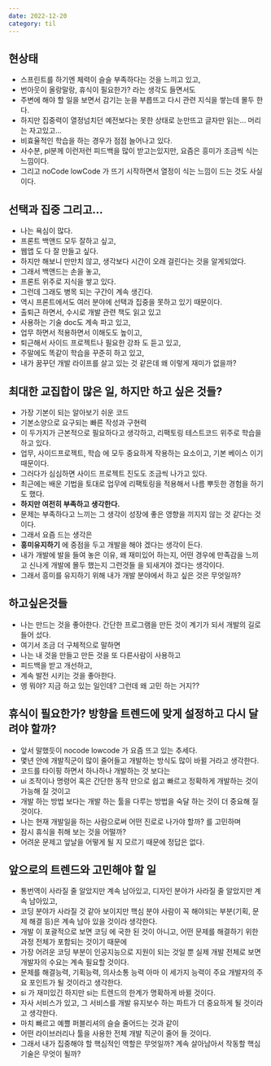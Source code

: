 ```yaml
---
date: 2022-12-20
category: til
---
```


## 현상태

- 스프린트를 하기엔 체력이 슬슬 부족하다는 것을 느끼고 있고,
- 번아웃이 올랑말랑, 휴식이 필요한가? 라는 생각도 들면서도
- 주변에 해야 할 일을 보면서 감기는 눈을 부릅뜨고 다시 관련 지식을 쌓는데 몰두 한다.
- 하지만 집중력이 열정넘치던 예전보다는 못한 상태로 눈만뜨고 글자만 읽는... 머리는 자고있고...
- 비효율적인 학습을 하는 경우가 점점 늘어나고 있다.
- 사수분, pl분께 이런저런 피드백을 많이 받고는있지만, 요즘은 흥미가 조금씩 식는 느낌이다.
- 그리고 noCode lowCode 가 뜨기 시작하면서 열정이 식는 느낌이 드는 것도 사실이다.

## 선택과 집중 그리고...

- 나는 욕심이 많다.
- 프론트 백앤드 모두 잘하고 싶고,
- 웹앱 도 다 잘 만들고 싶다.
- 하지만 해보니 만만치 않고, 생각보다 시간이 오래 걸린다는 것을 알게되었다.
- 그래서 백앤드는 손을 놓고,
- 프론트 위주로 지식을 쌓고 있다.
- 그런데 그래도 병목 되는 구간이 계속 생긴다.
- 역시 프론트에서도 여러 분야에 선택과 집중을 못하고 있기 때문이다.
- 출퇴근 하면서, 수시로 개발 관련 책도 읽고 있고
- 사용하는 기술 doc도 계속 파고 있고,
- 업무 하면서 적용하면서 이해도도 높이고,
- 퇴근해서 사이드 프로젝트나 필요한 강좌 도 듣고 있고,
- 주말에도 똑같이 학습을 꾸준히 하고 있고,
- 내가 꿈꾸던 개발 라이프를 살고 있는 것 같은데 왜 이렇게 재미가 없을까?

## 최대한 교집합이 많은 일, 하지만 하고 싶은 것들?

- 가장 기본이 되는 알아보기 쉬운 코드
- 기본소양으로 요구되는 빠른 작성과 구현력
- 이 두가지가 근본적으로 필요하다고 생각하고, 리팩토링 테스트코드 위주로 학습을 하고 있다.
- 업무, 사이드프로젝트, 학습 에 모두 중요하게 작용하는 요소이고, 기본 베이스 이기 때문이다.
- 그러다가 심심하면 사이드 프로젝트 진도도 조금씩 나가고 있다.
- 최근에는 배운 기법을 토대로 업무에 리팩토링을 적용해서 나름 뿌듯한 경험을 하기도 했다.
- **하지만 여전히 부족하고 생각한다.**
- 문제는 부족하다고 느끼는 그 생각이 성장에 좋은 영향을 끼지지 않는 것 같다는 것이다.
- 그래서 요즘 드는 생각은
- **흥미유지하기** 에 중점을 두고 개발을 해야 겠다는 생각이 든다.
- 내가 개발에 발을 들여 놓은 이유, 왜 재미있어 하는지, 어떤 경우에 만족감을 느끼고 신나게 개발에 몰두 했는지 그런것들 을 되새겨야 겠다는 생각이다.
- 그래서 흥미를 유지하기 위해 내가 개발 분야에서 하고 싶은 것은 무엇일까?

## 하고싶은것들

- 나는 만드는 것을 좋아한다. 간단한 프로그램을 만든 것이 계기가 되서 개발의 길로 들어 섰다.
- 여기서 조금 더 구체적으로 말하면
- 나는 내 것을 만들고 만든 것을 또 다른사람이 사용하고
- 피드백을 받고 개선하고,
- 계속 발전 시키는 것을 좋아한다.
- 엥 뭐야? 지금 하고 있는 일인데? 그런데 왜 고민 하는 거지??

## 휴식이 필요한가? 방향을 트렌드에 맞게 설정하고 다시 달려야 할까?

- 앞서 말했듯이 nocode lowcode 가 요즘 뜨고 있는 추세다.
- 몇년 안에 개발직군이 많이 줄어들고 개발하는 방식도 많이 바뀔 거라고 생각한다.
- 코드를 타이핑 하면서 하나하나 개발하는 것 보다는
- ui 조작이나 명령어 혹은 간단한 동작 만으로 쉽고 빠르고 정확하게 개발하는 것이 가능해 질 것이고
- 개발 하는 방법 보다는 개발 하는 툴을 다루는 방법을 숙달 하는 것이 더 중요해 질 것이다.
- 나는 현재 개발일을 하는 사람으로써 어떤 진로로 나가야 할까? 를 고민하며
- 잠시 휴식을 취해 보는 것을 어떨까?
- 어려운 문제고 앞날을 어떻게 될 지 모르기 때문에 정답은 없다.

## 앞으로의 트렌드와 고민해야 할 일

- 통번역이 사라질 줄 알았지만 계속 남아있고, 디자인 분야가 사라질 줄 알았지만 계속 남아있고,
- 코딩 분야가 사라질 것 같아 보이지만 핵심 분야 사람이 꼭 해야되는 부분(기획, 문제 해결 등)은 계속 남아 있을 것이라 생각한다.
- 개발 이 포괄적으로 보면 코딩 에 국한 된 것이 아니고, 어떤 문제를 해결하기 위한 과정 전체가 포함되는 것이기 때문에
- 가장 어려운 코딩 부분이 인공지능으로 지원이 되는 것일 뿐 실제 개발 전체로 보면 개발자의 수요는 계속 필요할 것이다.
- 문제를 해결능력, 기획능력, 의사소통 능력 아마 이 세가지 능력이 주요 개발자의 주요 포인트가 될 것이라고 생각한다.
- si 가 재미있긴 하지만 si는 트렌드의 한계가 명확하게 바뀔 것이다.
- 자사 서비스가 있고, 그 서비스를 개발 유지보수 하는 파트가 더 중요하게 될 것이라고 생각한다.
- 마치 빠르고 예쁠 퍼블리셔의 슬슬 줄어드는 것과 같이
- 어떤 라이브러리나 툴을 사용한 전체 개발 직군이 줄어 들 것이다.
- 그래서 내가 집중해야 할 핵심적인 역할은 무엇일까? 계속 살아남아서 작동할 핵심 기술은 무엇이 될까?
